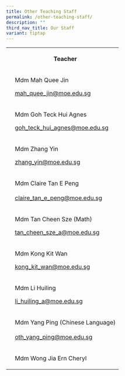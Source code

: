 ```yaml
---
title: Other Teaching Staff
permalink: /other-teaching-staff/
description: ""
third_nav_title: Our Staff
variant: tiptap
---
```

<table style="minWidth: 50px">
<colgroup>
<col>
<col>
</colgroup>
<tbody>
<tr>
<th rowspan="1" colspan="1">
<p></p>
</th>
<th rowspan="1" colspan="1">
<p><strong>Teacher</strong>
</p>
</th>
</tr>
<tr>
<td rowspan="1" colspan="1">
<p></p>
</td>
<td rowspan="1" colspan="1">
<p>Mdm Mah Quee Jin</p>
<p></p>
<p><a href="mailto:mah_quee_jin@moe.edu.sg" rel="noopener noreferrer nofollow" target="_blank">mah_quee_jin@moe.edu.sg</a>
</p>
</td>
</tr>
<tr>
<td rowspan="1" colspan="1">
<p></p>
</td>
<td rowspan="1" colspan="1">
<p>Mdm Goh Teck Hui Agnes</p>
<p></p>
<p><a href="mailto:goh_teck_hui_agnes@moe.edu.sg" rel="noopener noreferrer nofollow" target="_blank">goh_teck_hui_agnes@moe.edu.sg</a>
</p>
</td>
</tr>
<tr>
<td rowspan="1" colspan="1">
<p></p>
</td>
<td rowspan="1" colspan="1">
<p>Mdm Zhang Yin</p>
<p></p>
<p><a href="mailto:zhang_yin@moe.edu.sg" rel="noopener noreferrer nofollow" target="_blank">zhang_yin@moe.edu.sg</a>
</p>
</td>
</tr>
<tr>
<td rowspan="1" colspan="1">
<p></p>
</td>
<td rowspan="1" colspan="1">
<p>Mdm Claire Tan E Peng
<br>
<br><a href="mailto:claire_tan_e_peng@moe.edu.sg" rel="noopener noreferrer nofollow" target="_blank">claire_tan_e_peng@moe.edu.sg</a>
</p>
</td>
</tr>
<tr>
<td rowspan="1" colspan="1">
<p></p>
</td>
<td rowspan="1" colspan="1">
<p>Mdm Tan Cheen Sze (Math)</p>
<p></p>
<p><a href="mailto:tan_cheen_sze_a@moe.edu.sg" rel="noopener noreferrer nofollow" target="_blank">tan_cheen_sze_a@moe.edu.sg</a>
</p>
</td>
</tr>
<tr>
<td rowspan="1" colspan="1">
<p></p>
</td>
<td rowspan="1" colspan="1">
<p>Mdm Kong Kit Wan</p>
<p></p>
<p><a href="mailto:kong_kit_wan@moe.edu.sg" rel="noopener noreferrer nofollow" target="_blank">kong_kit_wan@moe.edu.sg</a>
</p>
</td>
</tr>
<tr>
<td rowspan="1" colspan="1">
<p></p>
</td>
<td rowspan="1" colspan="1">
<p>Mdm Li Huiling</p>
<p></p>
<p><a href="mailto:li_huiling_a@moe.edu.sg" rel="noopener noreferrer nofollow" target="_blank">li_huiling_a@moe.edu.sg</a>
</p>
</td>
</tr>
<tr>
<td rowspan="1" colspan="1">
<p></p>
</td>
<td rowspan="1" colspan="1">
<p>Mdm Yang Ping (Chinese Language)
<br>
<br><a href="mailto:oth_yang_ping@moe.edu.sg" rel="noopener noreferrer nofollow" target="_blank">oth_yang_ping@moe.edu.sg</a>
</p>
</td>
</tr>
<tr>
<td rowspan="1" colspan="1">
<p></p>
</td>
<td rowspan="1" colspan="1">
<p>Mdm Wong Jia Ern Cheryl</p>
</td>
</tr>
</tbody>
</table>
<p></p>